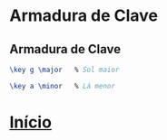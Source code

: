 # Armadura de Clave

## Armadura de Clave
```lilypond
\key g \major   % Sol maior
```

```lilypond
\key a \minor   % Lá menor
```

# [Início](../README.md)